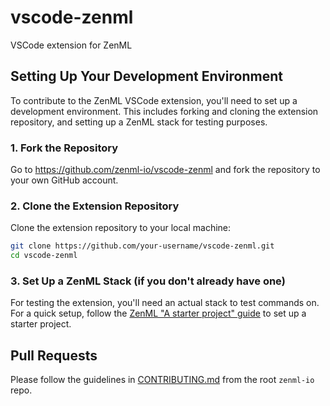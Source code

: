 # vscode-zenml

VSCode extension for ZenML

## Setting Up Your Development Environment

To contribute to the ZenML VSCode extension, you'll need to set up a development environment. This includes forking and cloning the extension repository, and setting up a ZenML stack for testing purposes.

### 1. Fork the Repository

Go to https://github.com/zenml-io/vscode-zenml and fork the repository to your own GitHub account.

### 2. Clone the Extension Repository

Clone the extension repository to your local machine:

```bash
git clone https://github.com/your-username/vscode-zenml.git
cd vscode-zenml
```

### 3. Set Up a ZenML Stack (if you don't already have one)

For testing the extension, you'll need an actual stack to test commands on. For a quick setup, follow the [ZenML "A starter project" guide](https://docs.zenml.io/user-guide/starter-guide/starter-project) to set up a starter project.

## Pull Requests

Please follow the guidelines in [CONTRIBUTING.md](https://github.com/zenml-io/zenml/blob/main/CONTRIBUTING.md) from the root `zenml-io` repo.
